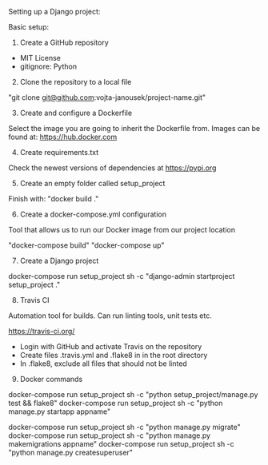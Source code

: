 Setting up a Django project:

Basic setup:
1) Create a GitHub repository

- MIT License
- gitignore: Python

2) Clone the repository to a local file

"git clone git@github.com:vojta-janousek/project-name.git"

3) Create and configure a Dockerfile

Select the image you are going to inherit the Dockerfile from.
Images can be found at: https://hub.docker.com

4) Create requirements.txt

Check the newest versions of dependencies at
https://pypi.org

5) Create an empty folder called setup_project

Finish with: "docker build ."

6) Create a docker-compose.yml configuration

Tool that allows us to run our Docker image from our project location

"docker-compose build"
"docker-compose up"

7) Create a Django project

docker-compose run setup_project sh -c "django-admin startproject setup_project ."

8) Travis CI

Automation tool for builds. Can run linting tools, unit tests etc.

https://travis-ci.org/

- Login with GitHub and activate Travis on the repository
- Create files .travis.yml and .flake8 in in the root directory
- In .flake8, exclude all files that should not be linted

9) Docker commands

docker-compose run setup_project sh -c "python setup_project/manage.py test && flake8"
docker-compose run setup_project sh -c "python manage.py startapp appname"

docker-compose run setup_project sh -c "python manage.py migrate"
docker-compose run setup_project sh -c "python manage.py makemigrations appname"
docker-compose run setup_project sh -c "python manage.py createsuperuser"
